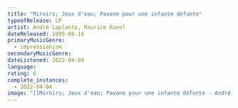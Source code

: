 ```yaml
---
title: "Miroirs; Jeux d'eau; Pavane pour une infante défunte"
typeofRelease: LP
artist: André Laplante, Maurice Ravel
dateReleased: 1995-08-14
primaryMusicGenre:
  - impressionism
secondaryMusicGenre:
dateListened: 2022-04-04
language:
rating: 6
complete_instances:
  - 2022-04-04
image: "[[Miroirs; Jeux d'eau; Pavane pour une infante défunte - André Laplante, Maurice Ravel.jpg]]"
---
```


